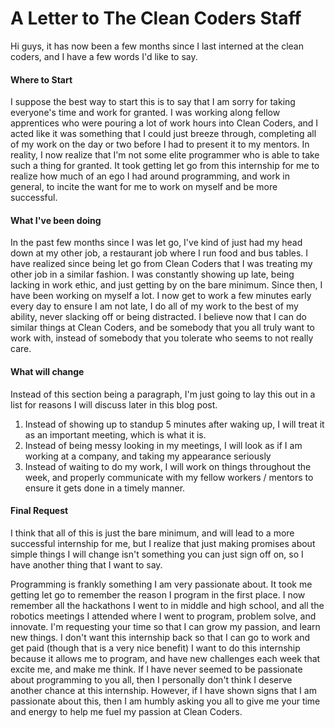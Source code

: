 # A Letter to The Clean Coders Staff

Hi guys, it has now been a few months since I last interned at the clean coders, and I have a few words I'd like to say.

#### Where to Start

I suppose the best way to start this is to say that I am sorry for taking everyone's time and work for granted. I was
working along fellow apprentices who were pouring a lot of work hours into Clean Coders, and I acted like it was something
that I could just breeze through, completing all of my work on the day or two before I had to present it to my mentors.
In reality, I now realize that I'm not some elite programmer who is able to take such a thing for granted. It took getting
let go from this internship for me to realize how much of an ego I had around programming, and work in general, to incite
the want for me to work on myself and be more successful.

#### What I've been doing

In the past few months since I was let go, I've kind of just had my head down at my other job, a restaurant job where
I run food and bus tables. I have realized since being let go from Clean Coders that I was treating my other job in a
similar fashion. I was constantly showing up late, being lacking in work ethic, and just getting by on the bare minimum.
Since then, I have been working on myself a lot. I now get to work a few minutes early every day to ensure I am not late,
I do all of my work to the best of my ability, never slacking off or being distracted. I believe now that I can do similar
things at Clean Coders, and be somebody that you all truly want to work with, instead of somebody that you tolerate who seems to not really care.

#### What will change

Instead of this section being a paragraph, I'm just going to lay this out in a list for reasons I will discuss later in
this blog post.

1. Instead of showing up to standup 5 minutes after waking up, I will treat it as an important meeting, which is what it is.
2. Instead of being messy looking in my meetings, I will look as if I am working at a company, and taking my appearance seriously
3. Instead of waiting to do my work, I will work on things throughout the week, and properly communicate with my fellow workers / mentors to ensure it gets done in a timely manner.

#### Final Request

I think that all of this is just the bare minimum, and will lead to a more successful internship for me, but I realize
that just making promises about simple things I will change isn't something you can just sign off on, so I have another thing that I want to say.

Programming is frankly something I am very passionate about. It took me getting let go to remember the reason I program in the first place.
I now remember all the hackathons I went to in middle and high school, and all the robotics meetings I attended where I went to program, problem solve, and innovate. 
I'm requesting your time so that I can grow my passion, and learn new things. I don't want this internship back so that I can
go to work and get paid (though that is a very nice benefit) I want to do this internship because it allows me to program,
and have new challenges each week that excite me, and make me think. If I have never seemed to be passionate about programming to you all,
then I personally don't think I deserve another chance at this internship. However, if I have shown signs that I am passionate about this,
then I am humbly asking you all to give me your time and energy to help me fuel my passion at Clean Coders.